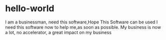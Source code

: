 # hello-world
I am a businessman, need this software,Hope This Software can be used
I need this software now to help me,as soon as possible.
My business is now a lot, no accelerator, a great impact on my business
